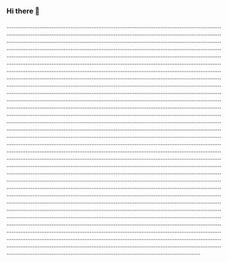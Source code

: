 ### Hi there 👋

....................................................................................................................................................................................................................................................................................................................................................................................................................................................................................................................................................................................................................................................................................................................................................................................................................................................................................................................................................................................................................................................................................................................................................................................................................................................................................................................................................................................................................................................................................................................................................................................................................................................................................................................................................................................................................................................................................................................................................................................................................................................................................................................................................................................................................................................................................................................................................................................................................................................................................................................................................................................................................................................................................................................................................................................................................................................................................................................................................................................................................................................................................................................................................................................................................................................................................................................................................................................................................................................................................................................................................................................................................................................................................................................................................................................................................................................................................................................................................................................................................................................................................................................